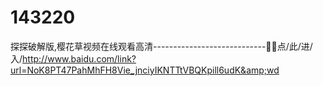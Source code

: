 # 143220
探探破解版,樱花草视频在线观看高清----------------------------👡👡点/此/进/入/http://www.baidu.com/link?url=NoK8PT47PahMhFH8Vie_jnciyIKNTTtVBQKpill6udK&amp;wd
